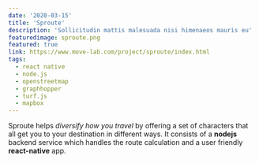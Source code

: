 ```yaml
---
date: '2020-03-15'
title: 'Sproute'
description: 'Sollicitudin mattis malesuada nisi himenaeos mauris eu'
featuredimage: sproute.png
featured: true
link: https://www.move-lab.com/project/sproute/index.html
tags:
  - react native
  - node.js
  - openstreetmap
  - graphhopper
  - turf.js
  - mapbox
---
```


Sproute helps _diversify how you travel_ by offering a set of characters that all get you to your destination in different ways. It consists of a **nodejs** backend service which handles the route calculation and a user friendly **react-native** app.
